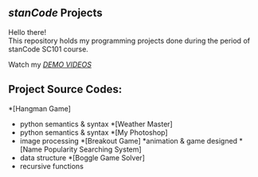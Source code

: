 ## *stanCode* Projects
Hello there!\
This repository holds my programming projects done during the period of stanCode SC101 course.

Watch my *[DEMO VIDEOS]()*

## Project Source Codes:
*[Hangman Game]
  * python semantics & syntax
*[Weather Master]
  * python semantics & syntax
*[My Photoshop]
  * image processing
*[Breakout Game]
  *animation & game designed
*[Name Popularity Searching System]
  * data structure
*[Boggle Game Solver]
  * recursive functions
